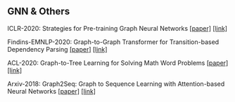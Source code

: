 ## GNN & Others


 ICLR-2020: Strategies for Pre-training Graph Neural Networks [[paper]](./papers/1905.12265.pdf) [[link]](https://arxiv.org/abs/1905.12265)


Findins-EMNLP-2020: Graph-to-Graph Transformer for Transition-based Dependency Parsing [[paper]](./papers/2020.findings-emnlp.294.pdf) [[link]](https://aclanthology.org/2020.findings-emnlp.294/)


ACL-2020: Graph-to-Tree Learning for Solving Math Word Problems [[paper]](./papers/2020.acl-main.362.pdf) [[link]](https://aclanthology.org/2020.acl-main.362/)


Arxiv-2018: Graph2Seq: Graph to Sequence Learning with Attention-based Neural Networks [[paper]](./papers/1804.00823.pdf) [[link]](https://arxiv.org/abs/1804.00823)
























